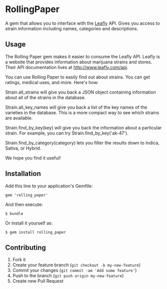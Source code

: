 # RollingPaper

A gem that allows you to interface with the [Leafly](http://www.leafly.com/) API. Gives you access to strain information including names, categories and descriptions. 

## Usage
The Rolling Paper gem makes it easier to consume the Leafly API. Leafly is a website that provides information about marijuana strains and stores. Their API documentation lives at http://www.leafly.com/api.

You can use Rolling Paper to easily find out about strains. You can get ratings, medical uses, and more. Here's how:

Strain.all_strains will give you back a JSON object containing information about all of the strains in the database.

Strain.all_key_names will give you back a list of the key names of the varieties in the database. This is a more compact way to see which strains are available.

Strain.find_by_key(key) will give you back the information about a particular strain. For example, you can try Strain.find_by_key('ak-47').

Strain.find_by_category(category) lets you filter the results down to Indica, Sativa, or Hybrid.

We hope you find it useful!

## Installation

Add this line to your application's Gemfile:

    gem 'rolling_paper'

And then execute:

    $ bundle

Or install it yourself as:

    $ gem install rolling_paper


## Contributing

1. Fork it
2. Create your feature branch (`git checkout -b my-new-feature`)
3. Commit your changes (`git commit -am 'Add some feature'`)
4. Push to the branch (`git push origin my-new-feature`)
5. Create new Pull Request
